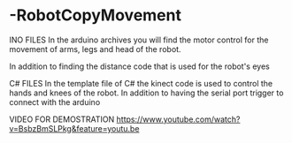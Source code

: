 # -RobotCopyMovement
INO FILES
In the arduino archives 
you will find the motor control 
for the movement of arms, 
legs and head of the robot.

In addition to finding the distance 
code that is used for the robot's eyes

C# FILES
In the template file of C# the kinect 
code is used to control the hands and knees of the robot.
In addition to having the serial port trigger
 to connect with the arduino

VIDEO FOR DEMOSTRATION
https://www.youtube.com/watch?v=BsbzBmSLPkg&feature=youtu.be